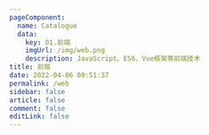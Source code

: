 ```yaml
---
pageComponent: 
  name: Catalogue
  data: 
    key: 01.前端
    imgUrl: /img/web.png
    description: JavaScript、ES6、Vue框架等前端技术
title: 前端
date: 2022-04-06 09:51:37
permalink: /web
sidebar: false
article: false
comment: false
editLink: false
---
```


